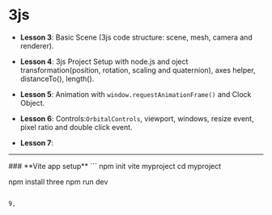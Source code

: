 # **3js**

- **Lesson 3**: Basic Scene (3js code structure: scene, mesh, camera and renderer).

- **Lesson 4**: 3js Project Setup with node.js and oject transformation(position, rotation, scaling and quaternion), axes helper, distanceTo(), length().

- **Lesson 5**: Animation with `window.requestAnimationFrame()` and Clock Object.

- **Lesson 6**: Controls:`OrbitalControls`, viewport, windows, resize event, pixel ratio and double click event.

- **Lesson 7**:



<hr>
### **Vite app setup**
```
npm init vite myproject
cd myproject

npm install three
npm run dev

```

9, 